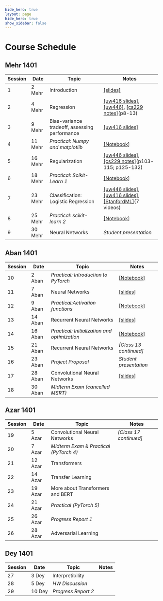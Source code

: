 ```yaml
---
hide_hero: true
layout: page
hide_hero: true
show_sidebar: false
---
```


# Course Schedule

## Mehr 1401

| Session 	| Date	| Topic | Notes |
|------|------|------|------|
| 1 | 2 Mehr | Introduction	| [[slides]](https://github.com/teias-courses/ml01/tree/main/slides/C1-Introduction.pdf)|
| 2 | 4 Mehr | Regression | [[uw416 slides]](https://courses.cs.washington.edu/courses/cse416/20su/files/lectures/lec1/1_regression_annotated.pdf), [[uw446]](https://courses.cs.washington.edu/courses/cse446/20wi/Lecture6/06_LinearRegression.pdf), [[cs229 notes]](https://cs229.stanford.edu/lectures-spring2022/main_notes.pdf)(p8-13) |
| 3 | 9 Mehr | Bias-variance tradeoff, assessing performance  | [[uw416 slides]](https://courses.cs.washington.edu/courses/cse416/20su/files/lectures/lec2/2_validation_annotated.pdf)|
| 4 | 11 Mehr  | _Practical: Numpy and matplotlib_ | [[Notebook]](https://github.com/teias-courses/ml01/blob/main/resources/Numpy_Matplotlib_Tutorial.ipynb) |
| 5 | 16 Mehr  | Regularization | [[uw446 slides]](https://courses.cs.washington.edu/courses/cse446/20wi/Lecture5/05_Evaluation.pdf), [[cs229 notes]](https://cs229.stanford.edu/lectures-spring2022/main_notes.pdf)(p103-115; p125-132)|
| 6 | 18 Mehr  | _Practical: Scikit-Learn 1_ | [[Notebook]](https://github.com/teias-courses/ml01/blob/main/resources/SKlearn_tutorial_1.ipynb) |
| 7 | 23 Mehr | Classification: Logistic Regression | [[uw446 slides]](https://courses.cs.washington.edu/courses/cse446/20wi/Lecture10/10_LogisticRegression.pdf), [[uw416 slides]](https://courses.cs.washington.edu/courses/cse416/20su/files/lectures/lec6/6_logistic_regression.pdf), [[StanfordML]](https://www.youtube.com/watch?v=-la3q9d7AKQ)(7 videos) |
| 8 | 25 Mehr | _Practical: scikit-learn 2_ | [[Notebook]](https://github.com/teias-courses/ml01/blob/main/resources/SKlearn_tutorial_2.ipynb) |
| 9 | 30 Mehr | Neural Networks | _Student presentation_|

## Aban 1401

| Session 	| Date	| Topic | Notes |
|------|------|------|------|
| 10 | 2 Aban | _Practical: Introduction to PyTorch_ | [[Notebook]](https://colab.research.google.com/github/phlippe/uvadlc_notebooks/blob/master/docs/tutorial_notebooks/tutorial2/Introduction_to_PyTorch.ipynb)|
| 11 | 7 Aban | Neural Networks | [[slides]](https://github.com/teias-courses/ml01/tree/main/slides/C51-Fundamentals_of_neural_networks.pdf)|
| 12 | 9 Aban | _Practical:Activation functions_ | [[Notebook]](https://uvadlc-notebooks.readthedocs.io/en/latest/tutorial_notebooks/tutorial3/Activation_Functions.html)|
| 13 | 14 Aban | Recurrent Neural Networks | [[slides]](https://github.com/teias-courses/ml01/tree/main/slides/C61-Recurrent_neural_networks.pdf)|
| 14 | 16 Aban | _Practical: Initialization and optimization_ | [[Notebook]](https://uvadlc-notebooks.readthedocs.io/en/latest/tutorial_notebooks/tutorial4/Optimization_and_Initialization.html)|
| 15 | 21 Aban | Recurrent Neural Networks | _[Class 13 continued]_|
| 16 | 23 Aban | _Project Proposal_  | _Student presentation_|
| 17 | 28 Aban | Convolutional Neural Networks | [[slides]](https://github.com/teias-courses/ml01/tree/main/slides/C71-ConvNets.pdf)|
| 18 | 30 Aban | _Midterm Exam (cancelled MSRT)_  ||

## Azar 1401

| Session 	| Date	| Topic | Notes |
|------|------|------|------|
| 19 | 5 Azar | Convolutional Neural Networks | _[Class 17 continued]_ |
| 20 | 7 Azar | _Midterm Exam_ & _Practical (PyTorch 4)_ ||
| 21 | 12 Azar | Transformers ||
| 22 | 14 Azar | Transfer Learning ||
| 23 | 19 Azar | More about Transformers and BERT  ||
| 24 | 21 Azar | _Practical (PyTorch 5)_ ||
| 25 | 26 Azar | _Progress Report 1_ ||
| 26 | 28 Azar | Adversarial Learning ||


## Dey 1401

| Session 	| Date	| Topic | Notes |
|------|------|------|------|
| 27 | 3 Dey | Interpretibility ||
| 28 | 5 Dey | _HW Discussion_ ||
| 29 | 10 Dey | _Progress Report 2_ ||




